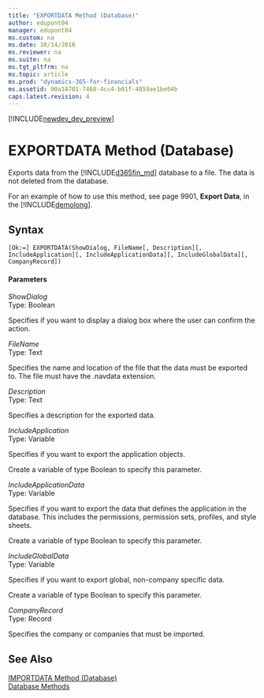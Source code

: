 ```yaml
---
title: "EXPORTDATA Method (Database)"
author: edupont04
manager: edupont04
ms.custom: na
ms.date: 10/14/2016
ms.reviewer: na
ms.suite: na
ms.tgt_pltfrm: na
ms.topic: article
ms.prod: "dynamics-365-for-financials"
ms.assetid: 90a14701-7468-4cc4-b01f-4859ae1be04b
caps.latest.revision: 4
---
```


[!INCLUDE[newdev_dev_preview](../includes/newdev_dev_preview.md)]

# EXPORTDATA Method (Database)
Exports data from the [!INCLUDE[d365fin_md](../includes/d365fin_md.md)] database to a file. The data is not deleted from the database.  

 For an example of how to use this method, see page 9901, **Export Data**, in the [!INCLUDE[demolong](../includes/demolong_md.md)].  

## Syntax  

```  
[Ok:=] EXPORTDATA(ShowDialog, FileName[, Description][, IncludeApplication][, IncludeApplicationData][, IncludeGlobalData][, CompanyRecord])  
```  

#### Parameters  
 *ShowDialog*  
 Type: Boolean  

 Specifies if you want to display a dialog box where the user can confirm the action.  

 *FileName*  
 Type: Text  

 Specifies the name and location of the file that the data must be exported to. The file must have the .navdata extension.  

 *Description*  
 Type: Text  

 Specifies a description for the exported data.  

 *IncludeApplication*  
 Type: Variable  

 Specifies if you want to export the application objects.  

 Create a variable of type Boolean to specify this parameter.  

 *IncludeApplicationData*  
 Type: Variable  

 Specifies if you want to export the data that defines the application in the database. This includes the permissions, permission sets, profiles, and style sheets.  

 Create a variable of type Boolean to specify this parameter.  

 *IncludeGlobalData*  
 Type: Variable  

 Specifies if you want to export global, non-company specific data.  

 Create a variable of type Boolean to specify this parameter.  

 *CompanyRecord*  
 Type: Record  

 Specifies the company or companies that must be imported.  

## See Also  
<!--Links[Exporting and Importing Companies and Other Data](Exporting-and-Importing-Companies-and-Other-Data.md) -->   
[IMPORTDATA Method \(Database\)](devenv-IMPORTDATA-Method-Database.md)  
[Database Methods](devenv-database-methods.md)  
